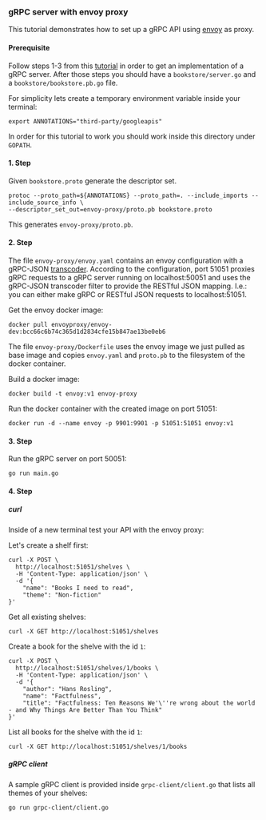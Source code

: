 ### gRPC server with envoy proxy
This tutorial demonstrates how to set up a gRPC API using [envoy](https://www.envoyproxy.io/) as proxy. 

#### Prerequisite
Follow steps 1-3 from this [tutorial](https://github.com/LorenzHW/gnostic-grpc/tree/master/examples/end-to-end) in order
to get an implementation of a gRPC server. After those steps you should have a `bookstore/server.go` and a `bookstore/bookstore.pb.go`
file.

For simplicity lets create a temporary environment variable inside your terminal:
    
    export ANNOTATIONS="third-party/googleapis"

In order for this tutorial to work you should work inside this directory under `GOPATH`.

#### 1. Step
Given `bookstore.proto` generate the descriptor set.
    
    protoc --proto_path=${ANNOTATIONS} --proto_path=. --include_imports --include_source_info \
    --descriptor_set_out=envoy-proxy/proto.pb bookstore.proto
    
This generates `envoy-proxy/proto.pb`.

#### 2. Step 
The file `envoy-proxy/envoy.yaml` contains an envoy configuration with a gRPC-JSON [transcoder](https://www.envoyproxy.io/docs/envoy/latest/configuration/http_filters/grpc_json_transcoder_filter).
According to the configuration, port 51051 proxies gRPC requests to a gRPC server running on localhost:50051 and uses 
the gRPC-JSON transcoder filter to provide the RESTful JSON mapping. I.e.: you can either make gRPC or RESTful JSON 
requests to localhost:51051.
  
Get the envoy docker image:

    docker pull envoyproxy/envoy-dev:bcc66c6b74c365d1d2834cfe15b847ae13be0eb6  
  
The file `envoy-proxy/Dockerfile` uses the envoy image we just pulled as base image and copies `envoy.yaml`
and `proto.pb` to the filesystem of the docker container.  

Build a docker image:

    docker build -t envoy:v1 envoy-proxy
    
Run the docker container with the created image on port 51051:

    docker run -d --name envoy -p 9901:9901 -p 51051:51051 envoy:v1
    
#### 3. Step
Run the gRPC server on port 50051:

    go run main.go
    
#### 4. Step

##### curl
Inside of a new terminal test your API with the envoy proxy:

Let's create a shelf first:

    curl -X POST \
      http://localhost:51051/shelves \
      -H 'Content-Type: application/json' \
      -d '{
        "name": "Books I need to read",
        "theme": "Non-fiction"
    }'
    
Get all existing shelves:

    curl -X GET http://localhost:51051/shelves
    
Create a book for the shelve with the id `1`:
    
    curl -X POST \
      http://localhost:51051/shelves/1/books \
      -H 'Content-Type: application/json' \
      -d '{
        "author": "Hans Rosling",
        "name": "Factfulness",
        "title": "Factfulness: Ten Reasons We'\''re wrong about the world - and Why Things Are Better Than You Think"
    }'
    
    
List all books for the shelve with the id `1`:

    curl -X GET http://localhost:51051/shelves/1/books
    
    
##### gRPC client

A sample gRPC client is provided inside `grpc-client/client.go` that lists all themes of your shelves:

    go run grpc-client/client.go